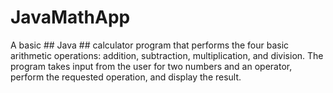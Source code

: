 # JavaMathApp

A basic ## Java ## calculator program that performs the four basic arithmetic operations: addition,
subtraction, multiplication, and division. The program takes input from the user for two numbers
and an operator, perform the requested operation, and display the result.

